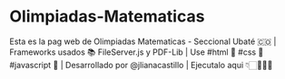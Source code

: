 # Olimpiadas-Matematicas
Esta es la pag web de Olimpiadas Matematicas - Seccional Ubaté 🇨🇴 | Frameworks usados 📚 FileServer.js y PDF-Lib | Use #html 🩻 #css 🎨 #javascript 💛 | Desarrollado por @jlianacastillo | Ejecutalo aqui 👇🏻🙋🏼‍♀️
